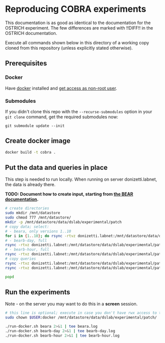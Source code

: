 # Reproducing COBRA experiments

This documentation is as good as identical to the documentation for the OSTRICH experiment.
The few differences are marked with !!DIFF!! in the OSTRICH documentation.

Execute all commands shown below in this directory of a working copy cloned from this repository
(unless explicitly stated otherwise).

## Prerequisites

### Docker

Have [docker](https://docs.docker.com/get-docker/) installed and [get access as non-root user](https://docs.docker.com/engine/install/linux-postinstall/#manage-docker-as-a-non-root-user).

### Submodules

If you didn't clone this repo with the `--recurse-submodules` option in your `git clone` command, get the required submodules now:
```
git submodule update --init
```

## Create docker image

```sh
docker build -t cobra .
```

## Put the data and queries in place

This step is needed to run locally. When running on server donizetti.labnet, the data is already there.

**TODO: Document how to create input, starting from [the BEAR documentation](https://aic.ai.wu.ac.at/qadlod/bear.html).**

```sh
# create directories
sudo mkdir /mnt/datastore
sudo chmod 777 /mnt/datastore/
mkdir -p /mnt/datastore/data/dslab/experimental/patch
# copy data; select:
# - beara, only versions 1..10
for i in {1..10}; do rsync -rtvz donizetti.labnet:/mnt/datastore/data/dslab/experimental/patch/data/$i /mnt/datastore/data/dslab/experimental/patch/data ; done
# - bearb-day, full
rsync -rtvz donizetti.labnet:/mnt/datastore/data/dslab/experimental/patch/rawdata-bearb/patches-day /mnt/datastore/data/dslab/experimental/patch/rawdata-bearb
# - bearb-hour, full
rsync -rtvz donizetti.labnet:/mnt/datastore/data/dslab/experimental/patch/rawdata-bearb/patches-hour /mnt/datastore/data/dslab/experimental/patch/rawdata-bearb
# copy queries
rsync -rtvz donizetti.labnet:/mnt/datastore/data/dslab/experimental/patch/BEAR/queries_new /mnt/datastore/data/dslab/experimental/patch/BEAR
rsync -rtvz donizetti.labnet:/mnt/datastore/data/dslab/experimental/patch/BEAR/queries_bearb /mnt/datastore/data/dslab/experimental/patch/BEAR

popd
```

## Run the experiments

Note - on the server you may want to do this in a **screen** session.
```sh
# this line is optional; execute in case you don't have rwx access to the folder
sudo chown $USER:docker /mnt/datastore/data/dslab/experimental/patch/

./run-docker.sh beara 2>&1 | tee beara.log
./run-docker.sh bearb-day 2>&1 | tee bearb-day.log
./run-docker.sh bearb-hour 2>&1 | tee bearb-hour.log
```
